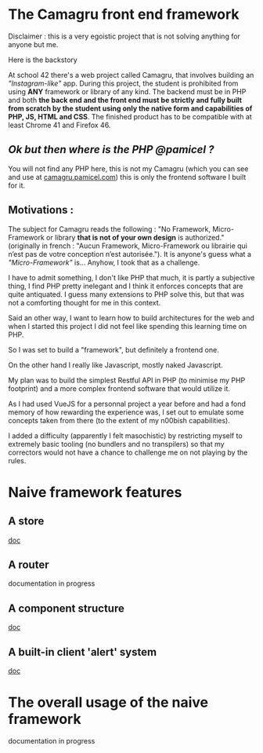 # The Camagru front end framework

Disclaimer : this is a very egoistic project that is not solving anything for anyone but me.

Here is the backstory

At school 42 there's a web project called Camagru, that involves building an _"Instagram-like"_ app. During this project, the student is prohibited from using __ANY__ framework or library of any kind. The backend must be in PHP and both __the back end and the front end must be strictly and fully built from scratch by the student using only the native form and capabilities of PHP, JS, HTML and CSS__. The finished product has to be compatible with at least Chrome 41 and Firefox 46.

## _Ok but then where is the PHP @pamicel ?_
You will not find any PHP here, this is not my Camagru (which you can see and use at [camagru.pamicel.com](https://camagru.pamicel.com/)) this is only the frontend software I built for it.

## Motivations :

The subject for Camagru reads the following : "No Framework, Micro-Framework or library __that is not of your own design__ is authorized." (originally in french : "Aucun Framework, Micro-Framework ou librairie qui n’est pas de votre conception n’est autorisée."). It is anyone's guess what a _"Micro-Framework"_ is... Anyhow, I took that as a challenge.

I have to admit something, I don't like PHP that much, it is partly a subjective thing, I find PHP pretty inelegant and I think it enforces concepts that are quite antiquated. I guess many extensions to PHP solve this, but that was not a comforting thought for me in this context.

Said an other way, I want to learn how to build architectures for the web and when I started this project I did not feel like spending this learning time on PHP.

So I was set to build a "framework", but definitely a frontend one.

On the other hand I really like Javascript, mostly naked Javascript.

My plan was to build the simplest Restful API in PHP (to minimise my PHP footprint) and a more complex frontend software that would utilize it.

As I had used VueJS for a personnal project a year before and had a fond memory of how rewarding the experience was, I set out to emulate some concepts taken from there (to the extent of my n00bish capabilities).

I added a difficulty (apparently I felt masochistic) by restricting myself to extremely basic tooling (no bundlers and no transpilers) so that my correctors would not have a chance to challenge me on not playing by the rules.

# Naive framework features

## A store
[doc](doc_STORE_how-the-store-works.md)

## A router
documentation in progress

## A component structure
[doc](doc_COMPONENTS.md)

## A built-in client 'alert' system
[doc](doc_ALERTS_how-alerts-work.md)


# The overall usage of the naive framework

documentation in progress
